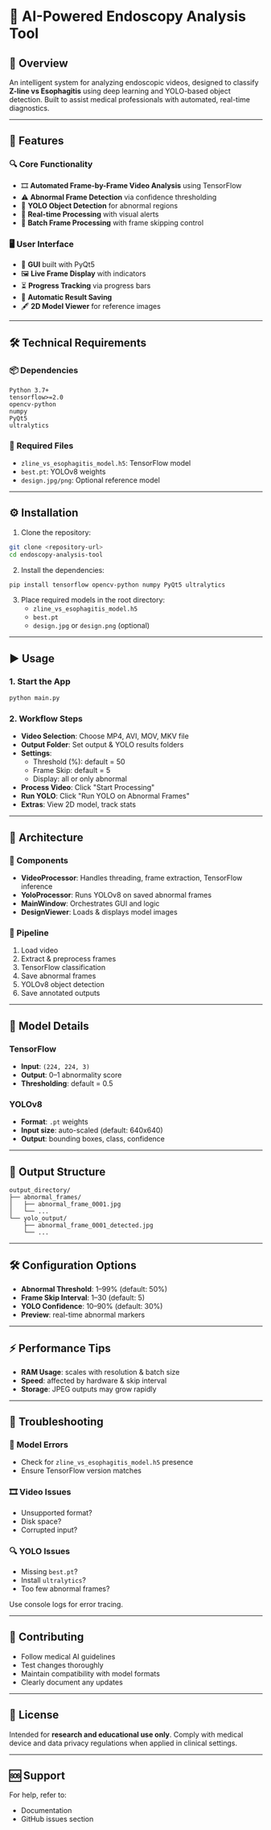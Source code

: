 # 🧠 AI-Powered Endoscopy Analysis Tool

## 📌 Overview

An intelligent system for analyzing endoscopic videos, designed to classify **Z-line vs Esophagitis** using deep learning and YOLO-based object detection. Built to assist medical professionals with automated, real-time diagnostics.

---

## 🚀 Features

### 🔍 Core Functionality
- 🎞️ **Automated Frame-by-Frame Video Analysis** using TensorFlow
- ⚠️ **Abnormal Frame Detection** via confidence thresholding
- 🧠 **YOLO Object Detection** for abnormal regions
- 📡 **Real-time Processing** with visual alerts
- 📁 **Batch Frame Processing** with frame skipping control

### 🖥️ User Interface
- 🧩 **GUI** built with PyQt5
- 🖼️ **Live Frame Display** with indicators
- ⏳ **Progress Tracking** via progress bars
- 📂 **Automatic Result Saving**
- 🖋️ **2D Model Viewer** for reference images

---

## 🛠️ Technical Requirements

### 📦 Dependencies
```
Python 3.7+
tensorflow>=2.0
opencv-python
numpy
PyQt5
ultralytics
```

### 📁 Required Files
- `zline_vs_esophagitis_model.h5`: TensorFlow model
- `best.pt`: YOLOv8 weights
- `design.jpg/png`: Optional reference model

---

## ⚙️ Installation

1. Clone the repository:
```bash
git clone <repository-url>
cd endoscopy-analysis-tool
```

2. Install the dependencies:
```bash
pip install tensorflow opencv-python numpy PyQt5 ultralytics
```

3. Place required models in the root directory:
   - `zline_vs_esophagitis_model.h5`
   - `best.pt`
   - `design.jpg` or `design.png` (optional)

---

## ▶️ Usage

### 1. Start the App
```bash
python main.py
```

### 2. Workflow Steps

- **Video Selection**: Choose MP4, AVI, MOV, MKV file
- **Output Folder**: Set output & YOLO results folders
- **Settings**:
  - Threshold (%): default = 50
  - Frame Skip: default = 5
  - Display: all or only abnormal
- **Process Video**: Click "Start Processing"
- **Run YOLO**: Click "Run YOLO on Abnormal Frames"
- **Extras**: View 2D model, track stats

---

## 🧱 Architecture

### 🔧 Components

- **VideoProcessor**: Handles threading, frame extraction, TensorFlow inference
- **YoloProcessor**: Runs YOLOv8 on saved abnormal frames
- **MainWindow**: Orchestrates GUI and logic
- **DesignViewer**: Loads & displays model images

### 🧪 Pipeline

1. Load video  
2. Extract & preprocess frames  
3. TensorFlow classification  
4. Save abnormal frames  
5. YOLOv8 object detection  
6. Save annotated outputs  

---

## 🧠 Model Details

### TensorFlow
- **Input**: `(224, 224, 3)`
- **Output**: 0–1 abnormality score
- **Thresholding**: default = 0.5

### YOLOv8
- **Format**: `.pt` weights
- **Input size**: auto-scaled (default: 640x640)
- **Output**: bounding boxes, class, confidence

---

## 📁 Output Structure

```
output_directory/
├── abnormal_frames/
│   ├── abnormal_frame_0001.jpg
│   └── ...
└── yolo_output/
    ├── abnormal_frame_0001_detected.jpg
    └── ...
```

---

## 🛠️ Configuration Options

- **Abnormal Threshold**: 1–99% (default: 50%)
- **Frame Skip Interval**: 1–30 (default: 5)
- **YOLO Confidence**: 10–90% (default: 30%)
- **Preview**: real-time abnormal markers

---

## ⚡ Performance Tips

- **RAM Usage**: scales with resolution & batch size
- **Speed**: affected by hardware & skip interval
- **Storage**: JPEG outputs may grow rapidly

---

## 🧩 Troubleshooting

### 🧠 Model Errors
- Check for `zline_vs_esophagitis_model.h5` presence
- Ensure TensorFlow version matches

### 🎞️ Video Issues
- Unsupported format?
- Disk space?
- Corrupted input?

### 🔍 YOLO Issues
- Missing `best.pt`?
- Install `ultralytics`?
- Too few abnormal frames?

Use console logs for error tracing.

---


## 🤝 Contributing

- Follow medical AI guidelines
- Test changes thoroughly
- Maintain compatibility with model formats
- Clearly document any updates

---

## 📜 License

Intended for **research and educational use only**. Comply with medical device and data privacy regulations when applied in clinical settings.

---

## 🆘 Support

For help, refer to:
- Documentation
- GitHub issues section
